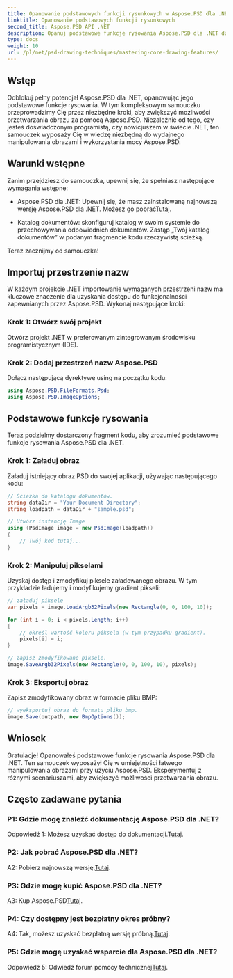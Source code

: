 ```yaml
---
title: Opanowanie podstawowych funkcji rysunkowych w Aspose.PSD dla .NET
linktitle: Opanowanie podstawowych funkcji rysunkowych
second_title: Aspose.PSD API .NET
description: Opanuj podstawowe funkcje rysowania Aspose.PSD dla .NET dzięki naszemu samouczkowi krok po kroku. Zwiększaj umiejętności przetwarzania obrazu bez wysiłku.
type: docs
weight: 10
url: /pl/net/psd-drawing-techniques/mastering-core-drawing-features/
---
```

## Wstęp

Odblokuj pełny potencjał Aspose.PSD dla .NET, opanowując jego podstawowe funkcje rysowania. W tym kompleksowym samouczku przeprowadzimy Cię przez niezbędne kroki, aby zwiększyć możliwości przetwarzania obrazu za pomocą Aspose.PSD. Niezależnie od tego, czy jesteś doświadczonym programistą, czy nowicjuszem w świecie .NET, ten samouczek wyposaży Cię w wiedzę niezbędną do wydajnego manipulowania obrazami i wykorzystania mocy Aspose.PSD.

## Warunki wstępne

Zanim przejdziesz do samouczka, upewnij się, że spełniasz następujące wymagania wstępne:

-  Aspose.PSD dla .NET: Upewnij się, że masz zainstalowaną najnowszą wersję Aspose.PSD dla .NET. Możesz go pobrać[Tutaj](https://releases.aspose.com/psd/net/).

- Katalog dokumentów: skonfiguruj katalog w swoim systemie do przechowywania odpowiednich dokumentów. Zastąp „Twój katalog dokumentów” w podanym fragmencie kodu rzeczywistą ścieżką.

Teraz zacznijmy od samouczka!

## Importuj przestrzenie nazw

W każdym projekcie .NET importowanie wymaganych przestrzeni nazw ma kluczowe znaczenie dla uzyskania dostępu do funkcjonalności zapewnianych przez Aspose.PSD. Wykonaj następujące kroki:

### Krok 1: Otwórz swój projekt

Otwórz projekt .NET w preferowanym zintegrowanym środowisku programistycznym (IDE).

### Krok 2: Dodaj przestrzeń nazw Aspose.PSD

Dołącz następującą dyrektywę using na początku kodu:

```csharp
using Aspose.PSD.FileFormats.Psd;
using Aspose.PSD.ImageOptions;
```

## Podstawowe funkcje rysowania

Teraz podzielmy dostarczony fragment kodu, aby zrozumieć podstawowe funkcje rysowania Aspose.PSD dla .NET.

### Krok 1: Załaduj obraz

Załaduj istniejący obraz PSD do swojej aplikacji, używając następującego kodu:

```csharp
// Ścieżka do katalogu dokumentów.
string dataDir = "Your Document Directory";
string loadpath = dataDir + "sample.psd";

// Utwórz instancję Image
using (PsdImage image = new PsdImage(loadpath))
{
    // Twój kod tutaj...
}
```

### Krok 2: Manipuluj pikselami

Uzyskaj dostęp i zmodyfikuj piksele załadowanego obrazu. W tym przykładzie ładujemy i modyfikujemy gradient pikseli:

```csharp
// załaduj piksele
var pixels = image.LoadArgb32Pixels(new Rectangle(0, 0, 100, 10));

for (int i = 0; i < pixels.Length; i++)
{
    // określ wartość koloru piksela (w tym przypadku gradient).
    pixels[i] = i;
}

// zapisz zmodyfikowane piksele.
image.SaveArgb32Pixels(new Rectangle(0, 0, 100, 10), pixels);
```

### Krok 3: Eksportuj obraz

Zapisz zmodyfikowany obraz w formacie pliku BMP:

```csharp
// wyeksportuj obraz do formatu pliku bmp.
image.Save(outpath, new BmpOptions());
```

## Wniosek

Gratulacje! Opanowałeś podstawowe funkcje rysowania Aspose.PSD dla .NET. Ten samouczek wyposażył Cię w umiejętności łatwego manipulowania obrazami przy użyciu Aspose.PSD. Eksperymentuj z różnymi scenariuszami, aby zwiększyć możliwości przetwarzania obrazu.

## Często zadawane pytania

### P1: Gdzie mogę znaleźć dokumentację Aspose.PSD dla .NET?

 Odpowiedź 1: Możesz uzyskać dostęp do dokumentacji.[Tutaj](https://reference.aspose.com/psd/net/).

### P2: Jak pobrać Aspose.PSD dla .NET?

 A2: Pobierz najnowszą wersję.[Tutaj](https://releases.aspose.com/psd/net/).

### P3: Gdzie mogę kupić Aspose.PSD dla .NET?

 A3: Kup Aspose.PSD[Tutaj](https://purchase.aspose.com/buy).

### P4: Czy dostępny jest bezpłatny okres próbny?

 A4: Tak, możesz uzyskać bezpłatną wersję próbną.[Tutaj](https://releases.aspose.com/).

### P5: Gdzie mogę uzyskać wsparcie dla Aspose.PSD dla .NET?

 Odpowiedź 5: Odwiedź forum pomocy technicznej[Tutaj](https://forum.aspose.com/c/psd/34).